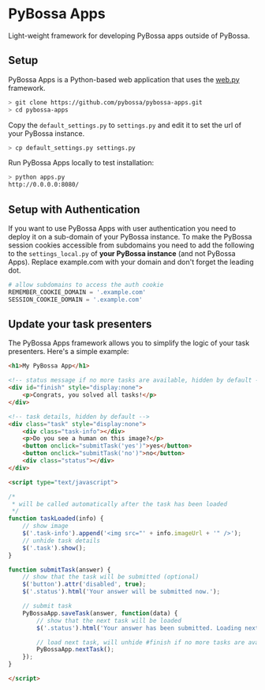 # PyBossa Apps

Light-weight framework for developing PyBossa apps outside of PyBossa.


## Setup

PyBossa Apps is a Python-based web application that uses the [web.py](http://webpy.org) framework.

```sh
> git clone https://github.com/pybossa/pybossa-apps.git
> cd pybossa-apps
```

Copy the ``default_settings.py`` to ``settings.py`` and edit it to set the url of your PyBossa instance.

```sh
> cp default_settings.py settings.py
```

Run PyBossa Apps locally to test installation:

```sh
> python apps.py
http://0.0.0.0:8080/
```

## Setup with Authentication

If you want to use PyBossa Apps with user authentication you need to deploy it on a sub-domain of your PyBossa instance. To make the PyBossa session cookies accessible from subdomains you need to add the following to the ``settings_local.py`` of **your PyBossa instance** (and not PyBossa Apps). Replace example.com with your domain and don't forget the leading dot.

```Python
# allow subdomains to access the auth cookie
REMEMBER_COOKIE_DOMAIN = '.example.com'
SESSION_COOKIE_DOMAIN = '.example.com'
```

## Update your task presenters

The PyBossa Apps framework allows you to simplify the logic of your task presenters. Here's a simple example:

```HTML
<h1>My PyBossa App</h1>

<!-- status message if no more tasks are available, hidden by default -->
<div id="finish" style="display:none">
    <p>Congrats, you solved all tasks!</p>
</div>

<!-- task details, hidden by default -->
<div class="task" style="display:none">
    <div class="task-info"></div>
    <p>Do you see a human on this image?</p>
    <button onclick="submitTask('yes')">yes</button>
    <button onclick="submitTask('no')">no</button>
    <div class="status"></div>
</div>

<script type="text/javascript">

/*
 * will be called automatically after the task has been loaded
 */
function taskLoaded(info) {
    // show image
    $('.task-info').append('<img src="' + info.imageUrl + '" />');
    // unhide task details
    $('.task').show();
}

function submitTask(answer) {
    // show that the task will be submitted (optional)
    $('button').attr('disabled', true);
    $('.status').html('Your answer will be submitted now.');

    // submit task
    PyBossaApp.saveTask(answer, function(data) {
        // show that the next task will be loaded
        $('.status').html('Your answer has been submitted. Loading next task now.');

        // load next task, will unhide #finish if no more tasks are available
        PyBossaApp.nextTask();
    });
}

</script>
```